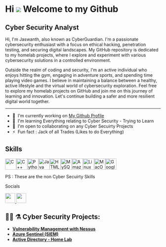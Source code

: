 Hi ![](https://user-images.githubusercontent.com/18350557/176309783-0785949b-9127-417c-8b55-ab5a4333674e.gif) Welcome to my Github
====================================================================================================================================

Cyber Security Analyst
----------------------
Hi, I'm Jaswanth, also known as CyberGuardian. I'm a passionate cybersecurity enthusiast with a focus on ethical hacking, penetration testing, and securing digital landscapes. My GitHub repository is dedicated to my homelab projects, where I explore and experiment with various cybersecurity solutions in a controlled environment.

Outside the realm of coding and security, I'm an active individual who enjoys hitting the gym, engaging in adventure sports, and spending time playing video games. I believe in maintaining a balance between a healthy, active lifestyle and the virtual world of cybersecurity exploration. Feel free to explore my homelab projects on GitHub and join me on this journey of learning and innovation. Let's continue building a safer and more resilient digital world together.

--------------------------------------------------------------------------------------------------------------
*   🚀  I'm currently working on [My Github Profile](http://github.com/Jaswanthbommi)
*   🧠  I'm learning Everything relating to Cyber Security - Trying to Learn
*   🤝  I'm open to collaborating on any Cyber Secuirty Projects
*   ⚡  Fun fact : Jack of all Trades (Likes to do Everything)
  ## Skills 
<p align="left">
<a href="https://docs.microsoft.com/en-us/cpp/?view=msvc-170" target="_blank" rel="noreferrer"><img src="https://raw.githubusercontent.com/danielcranney/readme-generator/main/public/icons/skills/c-colored.svg" width="36" height="36" alt="C" /></a><a href="https://docs.microsoft.com/en-us/cpp/?view=msvc-170" target="_blank" rel="noreferrer"><img src="https://raw.githubusercontent.com/danielcranney/readme-generator/main/public/icons/skills/cplusplus-colored.svg" width="36" height="36" alt="C++" /></a><a href="https://www.python.org/" target="_blank" rel="noreferrer"><img src="https://raw.githubusercontent.com/danielcranney/readme-generator/main/public/icons/skills/python-colored.svg" width="36" height="36" alt="Python" /></a><a href="https://www.oracle.com/java/" target="_blank" rel="noreferrer"><img src="https://raw.githubusercontent.com/danielcranney/readme-generator/main/public/icons/skills/java-colored.svg" width="36" height="36" alt="Java" /></a><a href="https://developer.mozilla.org/en-US/docs/Glossary/HTML5" target="_blank" rel="noreferrer"><img src="https://raw.githubusercontent.com/danielcranney/readme-generator/main/public/icons/skills/html5-colored.svg" width="36" height="36" alt="HTML5" /></a><a href="https://www.mysql.com/" target="_blank" rel="noreferrer"><img src="https://raw.githubusercontent.com/danielcranney/readme-generator/main/public/icons/skills/mysql-colored.svg" width="36" height="36" alt="MySQL" /></a><a href="https://aws.amazon.com" target="_blank" rel="noreferrer"><img src="https://raw.githubusercontent.com/danielcranney/readme-generator/main/public/icons/skills/aws-colored.svg" width="36" height="36" alt="Amazon Web Services" /></a><a href="https://www.linux.org" target="_blank" rel="noreferrer"><img src="https://raw.githubusercontent.com/danielcranney/readme-generator/main/public/icons/skills/linux-colored.svg" width="36" height="36" alt="Linux" /></a><a href="https://apple.com" target="_blank" rel="noreferrer"><img src="https://raw.githubusercontent.com/danielcranney/readme-generator/main/public/icons/skills/macos-colored.svg" width="36" height="36" alt="MacOS" /></a><a href="https://cloud.google.com/" target="_blank" rel="noreferrer"><img src="https://raw.githubusercontent.com/danielcranney/readme-generator/main/public/icons/skills/googlecloud-colored.svg" width="36" height="36" alt="Google Cloud" /></a>
 
PS : These are the non Cyber Secuirty Skills 
</p>
Socials
   <p align="left">
                      <a href="https://www.github.com/Jaswanthbommi" target="_blank" rel="noreferrer">
                    <picture>
                    <source media="(prefers-color-scheme: dark)" srcset="https://raw.githubusercontent.com/danielcranney/readme-generator/main/public/icons/socials/github-dark.svg" />
                    <source media="(prefers-color-scheme: light)" srcset="https://raw.githubusercontent.com/danielcranney/readme-generator/main/public/icons/socials/github.svg" />
                    <img src="https://raw.githubusercontent.com/danielcranney/readme-generator/main/public/icons/socials/github.svg" width="32" height="32" />
                    </picture>
                    </a>
                      <a href="https://www.linkedin.com/in/jaswanthbommi/" target="_blank" rel="noreferrer">
                    <picture>
                    <source media="(prefers-color-scheme: dark)" srcset="https://raw.githubusercontent.com/danielcranney/readme-generator/main/public/icons/socials/linkedin-dark.svg" />
                    <source media="(prefers-color-scheme: light)" srcset="https://raw.githubusercontent.com/danielcranney/readme-generator/main/public/icons/socials/linkedin.svg" />
                    <img src="https://raw.githubusercontent.com/danielcranney/readme-generator/main/public/icons/socials/linkedin.svg" width="32" height="32" />
                    </picture>
                 </a></p>
<h2>👨‍💻 ⚗️ Cyber Security Projects:</h2>

- <b>[Vulnerability Management with Nessus](https://github.com/Jaswanthbommi) </b>
- <b>[Azure Sentinel (SIEM)](https://github.com/Jaswanthbommi) </b>
- <b>[Active Directory - Home Lab](https://github.com/Jaswanthbommi) </b>
